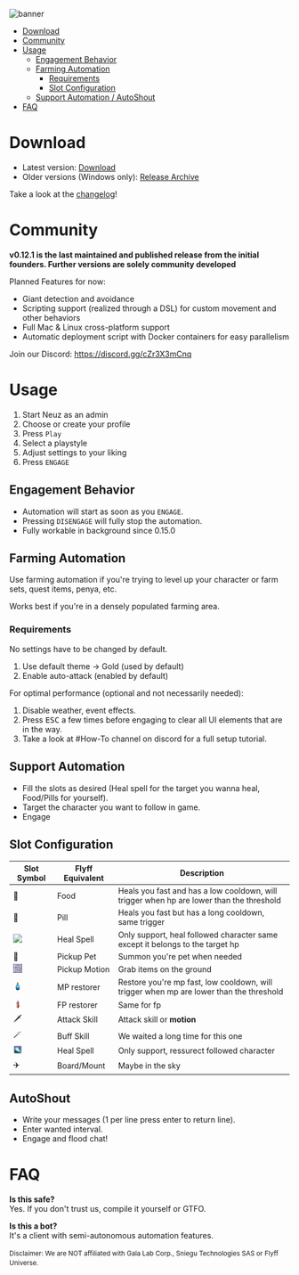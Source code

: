 ![banner]

- [Download](#download)
- [Community](#community)
- [Usage](#usage)
  - [Engagement Behavior](#engagement-behavior)
  - [Farming Automation](#farming-automation)
    - [Requirements](#requirements)
    - [Slot Configuration](#slot-configuration)
  - [Support Automation / AutoShout](#support-automation--autoshout)
- [FAQ](#faq)

# Download

- Latest version: [Download][download]
- Older versions (Windows only): [Release Archive](./releases)

Take a look at the [changelog][changelog]!

# Community
**v0.12.1 is the last maintained and published release from the initial founders. Further versions are solely community developed**

Planned Features for now:
- Giant detection and avoidance
- Scripting support (realized through a DSL) for custom movement and other behaviors
- Full Mac & Linux cross-platform support
- Automatic deployment script with Docker containers for easy parallelism

Join our Discord: https://discord.gg/cZr3X3mCnq

# Usage

1. Start Neuz as an admin
2. Choose or create your profile
3. Press `Play`
4. Select a playstyle
5. Adjust settings to your liking
6. Press `ENGAGE`

## Engagement Behavior

- Automation will start as soon as you `ENGAGE`.
- Pressing `DISENGAGE` will fully stop the automation.
- Fully workable in background since 0.15.0

## Farming Automation

Use farming automation if you're trying to level up your character or farm sets, quest items, penya, etc.

Works best if you're in a densely populated farming area.

### Requirements

No settings have to be changed by default.

1. Use default theme -> Gold (used by default) 
2. Enable auto-attack (enabled by default)

For optimal performance (optional and not necessarily needed):

1. Disable weather, event effects.
3. Press <kbd>ESC</kbd> a few times before engaging to clear all UI elements that are in the way. 
3. Take a look at #How-To channel on discord for a full setup tutorial.

## Support Automation
- Fill the slots as desired (Heal spell for the target you wanna heal, Food/Pills for yourself).
- Target the character you want to follow in game.
- Engage

## Slot Configuration

| Slot Symbol | Flyff Equivalent |   Description    |
| ----------- | ---------------- | ---------------- |
| 🍔         | Food             |   Heals you fast and has a low cooldown, will trigger when hp are lower than the threshold
| 💊         | Pill             |  Heals you fast but has a long cooldown, same trigger
| ![](./src/assets/heal_spell_16x16.png) | Heal Spell | Only support, heal followed character same except it belongs to the target hp
| 🐶         | Pickup Pet       |  Summon you're pet when needed 
| ![](./src/assets/icon_motion_pickup_16x16.png) | Pickup Motion | Grab items on the ground
| ![](./src/assets/icon_refresher_16x16.png) | MP restorer   | Restore you're mp fast, low cooldown, will trigger when mp are lower than the threshold
| ![](./src/assets/icon_vitaldrink_16x16.png) | FP restorer   | Same for fp
| 🗡️         | Attack Skill     |   Attack skill or **motion**
| 🪄         | Buff Skill       | We waited a long time for this one
| ![](./src/assets/rez_spell_16x16.png) | Heal Spell | Only support, ressurect followed character
| ✈️         | Board/Mount      |   Maybe in the sky

## AutoShout
- Write your messages (1 per line press enter to return line).
- Enter wanted interval.
- Engage and flood chat!

# FAQ

**Is this safe?**<br>
Yes. If you don't trust us, compile it yourself or GTFO.

**Is this a bot?**<br>
It's a client with semi-autonomous automation features.

<!-- Links -->
[banner]: ./banner.png
[download]: https://github.com/MadrigalStreetCartel/neuz/releases/
[changelog]: https://github.com/MadrigalStreetCartel/neuz/blob/main/CHANGELOG.md

<!-- Disclaimer -->
<small>Disclaimer: We are NOT affiliated with Gala Lab Corp., Sniegu Technologies SAS or Flyff Universe.</small>
